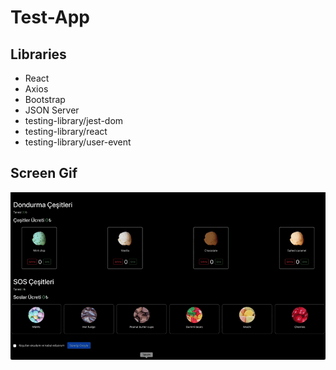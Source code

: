 # Test-App

## Libraries

- React
- Axios
- Bootstrap
- JSON Server
- testing-library/jest-dom
- testing-library/react
- testing-library/user-event

## Screen Gif

<img src="screen.gif" />
